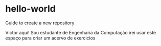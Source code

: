 # hello-world
Guide to create a new repository

Victor aqui! Sou estudante de Engenharia da Computação
irei usar este espaço para criar um acervo de exercicios
